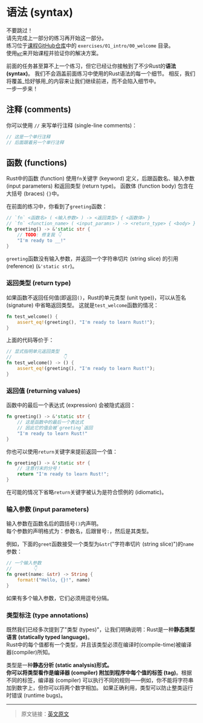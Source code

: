 # 语法 (syntax)

<div class="warning">

不要跳过！\
请先完成上一部分的练习再开始这一部分。\
练习位于[课程GitHub仓库](https://github.com/mainmatter/100-exercises-to-learn-rust)中的 `exercises/01_intro/00_welcome` 目录。\
使用[`wr`](00_welcome.md#wr-the-workshop-runner)来开始课程并验证你的解决方案。

</div>

前面的任务甚至算不上一个练习，但它已经让你接触到了不少Rust的**语法 (syntax)**。
我们不会涵盖前面练习中使用的Rust语法的每一个细节。
相反，我们将覆盖_恰好够用_的内容来让我们继续前进，而不会陷入细节中。\
一步一步来！

## 注释 (comments)

你可以使用 `//` 来写单行注释 (single-line comments)：

```rust
// 这是一个单行注释
// 后面跟着另一个单行注释
```

## 函数 (functions)

Rust中的函数 (function) 使用`fn`关键字 (keyword) 定义，后跟函数名、输入参数 (input parameters) 和返回类型 (return type)。
函数体 (function body) 包含在大括号 (braces) `{}`中。

在前面的练习中，你看到了`greeting`函数：

```rust
// `fn` <函数名> ( <输入参数> ) -> <返回类型> { <函数体> }
// `fn` <function_name> ( <input_params> ) -> <return_type> { <body> }
fn greeting() -> &'static str {
    // TODO: 修复我 👇
    "I'm ready to __!"
}
```

`greeting`函数没有输入参数，并返回一个字符串切片 (string slice) 的引用 (reference) (`&'static str`)。

### 返回类型 (return type)

如果函数不返回任何值(即返回`()`，Rust的单元类型 (unit type))，可以从签名 (signature) 中省略返回类型。
这就是`test_welcome`函数的情况：

```rust
fn test_welcome() {
    assert_eq!(greeting(), "I'm ready to learn Rust!");
}
```

上面的代码等价于：

```rust
// 显式指明单元返回类型
//                   👇
fn test_welcome() -> () {
    assert_eq!(greeting(), "I'm ready to learn Rust!");
}
```

### 返回值 (returning values)

函数中的最后一个表达式 (expression) 会被隐式返回：

```rust
fn greeting() -> &'static str {
    // 这是函数中的最后一个表达式
    // 因此它的值会被`greeting`返回
    "I'm ready to learn Rust!"
}
```

你也可以使用`return`关键字来提前返回一个值：

```rust
fn greeting() -> &'static str {
    // 注意行末的分号！
    return "I'm ready to learn Rust!";
}
```

在可能的情况下省略`return`关键字被认为是符合惯例的 (idiomatic)。

### 输入参数 (input parameters)

输入参数在函数名后的圆括号`()`内声明。\
每个参数的声明格式为：参数名，后跟冒号`:`，然后是其类型。

例如，下面的`greet`函数接受一个类型为`&str`("字符串切片 (string slice)")的`name`参数：

```rust
// 一个输入参数
//        👇
fn greet(name: &str) -> String {
    format!("Hello, {}!", name)
}
```

如果有多个输入参数，它们必须用逗号分隔。

### 类型标注 (type annotations)

既然我们已经多次提到了"类型 (types)"，让我们明确说明：Rust是一种**静态类型语言 (statically typed language)**。\
Rust中的每个值都有一个类型，并且该类型必须在编译时(compile-time)被编译器(compiler)所知。

类型是一种**静态分析 (static analysis)**形式。\
你可以将类型看作是编译器 (compiler) 附加到程序中每个值的**标签 (tag)**。根据不同的标签，编译器 (compiler) 可以执行不同的规则——例如，你不能将字符串加到数字上，但你可以将两个数字相加。
如果正确利用，类型可以防止整类运行时错误 (runtime bugs)。

---

> 原文链接：[英文原文](https://rust-exercises.com/100-exercises/01_intro/01_syntax)
